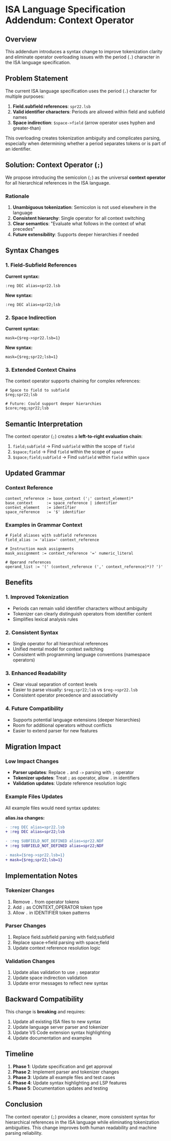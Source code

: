 # ISA Language Specification Addendum: Context Operator

## Overview

This addendum introduces a syntax change to improve tokenization clarity and eliminate operator overloading issues with the period (`.`) character in the ISA language specification.

## Problem Statement

The current ISA language specification uses the period (`.`) character for multiple purposes:
1. **Field.subfield references**: `spr22.lsb` 
2. **Valid identifier characters**: Periods are allowed within field and subfield names
3. **Space indirection**: `$space->field` (arrow operator uses hyphen and greater-than)

This overloading creates tokenization ambiguity and complicates parsing, especially when determining whether a period separates tokens or is part of an identifier.

## Solution: Context Operator (`;`)

We propose introducing the semicolon (`;`) as the universal **context operator** for all hierarchical references in the ISA language.

### Rationale

1. **Unambiguous tokenization**: Semicolon is not used elsewhere in the language
2. **Consistent hierarchy**: Single operator for all context switching
3. **Clear semantics**: "Evaluate what follows in the context of what precedes"
4. **Future extensibility**: Supports deeper hierarchies if needed

## Syntax Changes

### 1. Field-Subfield References

**Current syntax:**
```isa
:reg DEC alias=spr22.lsb
```

**New syntax:**
```isa
:reg DEC alias=spr22;lsb
```

### 2. Space Indirection

**Current syntax:**
```isa
mask={$reg->spr22.lsb=1}
```

**New syntax:**
```isa
mask={$reg;spr22;lsb=1}
```

### 3. Extended Context Chains

The context operator supports chaining for complex references:

```isa
# Space to field to subfield
$reg;spr22;lsb

# Future: Could support deeper hierarchies
$core;reg;spr22;lsb
```

## Semantic Interpretation

The context operator (`;`) creates a **left-to-right evaluation chain**:

1. `field;subfield` → Find `subfield` within the scope of `field`
2. `$space;field` → Find `field` within the scope of `space`
3. `$space;field;subfield` → Find `subfield` within `field` within `space`

## Updated Grammar

### Context Reference
```
context_reference := base_context (';' context_element)*
base_context      := space_reference | identifier
context_element   := identifier
space_reference   := '$' identifier
```

### Examples in Grammar Context

```
# Field aliases with subfield references
field_alias := 'alias=' context_reference

# Instruction mask assignments  
mask_assignment := context_reference '=' numeric_literal

# Operand references
operand_list := '(' (context_reference (',' context_reference)*)? ')'
```

## Benefits

### 1. Improved Tokenization
- Periods can remain valid identifier characters without ambiguity
- Tokenizer can clearly distinguish operators from identifier content
- Simplifies lexical analysis rules

### 2. Consistent Syntax
- Single operator for all hierarchical references
- Unified mental model for context switching
- Consistent with programming language conventions (namespace operators)

### 3. Enhanced Readability
- Clear visual separation of context levels
- Easier to parse visually: `$reg;spr22;lsb` vs `$reg->spr22.lsb`
- Consistent operator precedence and associativity

### 4. Future Compatibility
- Supports potential language extensions (deeper hierarchies)
- Room for additional operators without conflicts
- Easier to extend parser for new features

## Migration Impact

### Low Impact Changes
- **Parser updates**: Replace `.` and `->` parsing with `;` operator
- **Tokenizer updates**: Treat `;` as operator, allow `.` in identifiers
- **Validation updates**: Update reference resolution logic

### Example Files Updates
All example files would need syntax updates:

**alias.isa changes:**
```diff
- :reg DEC alias=spr22.lsb
+ :reg DEC alias=spr22;lsb

- :reg SUBFIELD_NOT_DEFINED alias=spr22.NDF  
+ :reg SUBFIELD_NOT_DEFINED alias=spr22;NDF

- mask={$reg->spr22.lsb=1}
+ mask={$reg;spr22;lsb=1}
```

## Implementation Notes

### Tokenizer Changes
1. Remove `.` from operator tokens
2. Add `;` as CONTEXT_OPERATOR token type
3. Allow `.` in IDENTIFIER token patterns

### Parser Changes  
1. Replace field.subfield parsing with field;subfield
2. Replace space->field parsing with space;field
3. Update context reference resolution logic

### Validation Changes
1. Update alias validation to use `;` separator
2. Update space indirection validation 
3. Update error messages to reflect new syntax

## Backward Compatibility

This change is **breaking** and requires:
1. Update all existing ISA files to new syntax
2. Update language server parser and tokenizer
3. Update VS Code extension syntax highlighting
4. Update documentation and examples

## Timeline

1. **Phase 1**: Update specification and get approval
2. **Phase 2**: Implement parser and tokenizer changes
3. **Phase 3**: Update all example files and test cases
4. **Phase 4**: Update syntax highlighting and LSP features
5. **Phase 5**: Documentation updates and testing

## Conclusion

The context operator (`;`) provides a cleaner, more consistent syntax for hierarchical references in the ISA language while eliminating tokenization ambiguities. This change improves both human readability and machine parsing reliability.